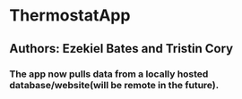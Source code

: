 # ThermostatApp

## Authors: Ezekiel Bates and Tristin Cory

### The app now pulls data from a locally hosted database/website(will be remote in the future). 






